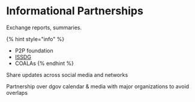 # Informational Partnerships

Exchange reports, summaries.

{% hint style="info" %}
* P2P foundation
* [ISSDG](https://issdg.org "ISSDG Home Page")
* COALAs
{% endhint %}

Share updates across social media and networks

Partnership over dgov calendar & media with major organizations to avoid overlaps

